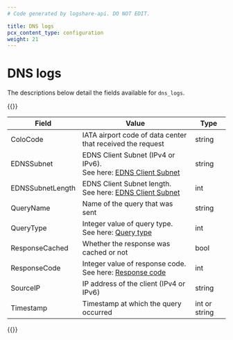 ```yaml
---
# Code generated by logshare-api. DO NOT EDIT.

title: DNS logs
pcx_content_type: configuration
weight: 21
---
```


# DNS logs

The descriptions below detail the fields available for `dns_logs`.

{{<table-wrap>}}

| Field            | Value                                                                                                                                                  | Type          |
| ---------------- | ------------------------------------------------------------------------------------------------------------------------------------------------------ | ------------- |
| ColoCode         | IATA airport code of data center that received the request                                                                                             | string        |
| EDNSSubnet       | EDNS Client Subnet (IPv4 or IPv6). <br />See here: [EDNS Client Subnet](/logs/reference/glossary/#edns-client-subnet-ecs)                              | string        |
| EDNSSubnetLength | EDNS Client Subnet length. <br />See here: [EDNS Client Subnet](/logs/reference/glossary/#edns-client-subnet-ecs)                                      | int           |
| QueryName        | Name of the query that was sent                                                                                                                        | string        |
| QueryType        | Integer value of query type. <br />See here: [Query type](https://www.iana.org/assignments/dns-parameters/dns-parameters.xhtml#dns-parameters-4)       | int           |
| ResponseCached   | Whether the response was cached or not                                                                                                                 | bool          |
| ResponseCode     | Integer value of response code. <br />See here: [Response code](https://www.iana.org/assignments/dns-parameters/dns-parameters.xhtml#dns-parameters-6) | int           |
| SourceIP         | IP address of the client (IPv4 or IPv6)                                                                                                                | string        |
| Timestamp        | Timestamp at which the query occurred                                                                                                                  | int or string |

{{</table-wrap>}}
